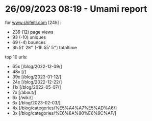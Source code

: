 # 26/09/2023 08:19 - Umami report
for www.shifeiti.com [24h] :

 - 239 (12) page views
 - 93 (-10) uniques
 - 69 (-4) bounces
 - 3h 51' 28'' (-1h 55' 5'') totaltime


top 10 urls:
 - 65x [/blog/2022-12-09/]
 - 48x [/]
 - 39x [/blog/2023-01-12/]
 - 24x [/blog/2022-12-22/]
 - 11x [/blog/2022-05-07/]
 - 7x [/about/]
 - 6x [/wiki/]
 - 6x [/blog/2023-02-03/]
 - 4x [/blog/categories/%E5%A4%A7%E5%AD%A6/]
 - 3x [/blog/categories/%E6%8A%80%E6%9C%AF/]


